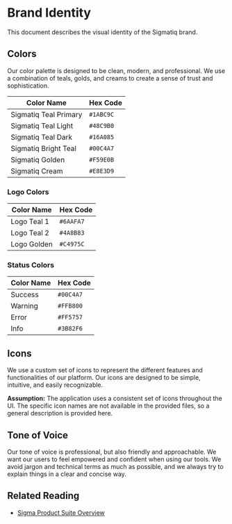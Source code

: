 # Brand Identity

This document describes the visual identity of the Sigmatiq brand.

## Colors

Our color palette is designed to be clean, modern, and professional. We use a combination of teals, golds, and creams to create a sense of trust and sophistication.

| Color Name              | Hex Code  |
| ----------------------- | --------- |
| Sigmatiq Teal Primary   | `#1ABC9C` |
| Sigmatiq Teal Light     | `#48C9B0` |
| Sigmatiq Teal Dark      | `#16A085` |
| Sigmatiq Bright Teal    | `#00C4A7` |
| Sigmatiq Golden         | `#F59E0B` |
| Sigmatiq Cream          | `#E8E3D9` |

### Logo Colors

| Color Name  | Hex Code  |
| ----------- | --------- |
| Logo Teal 1 | `#6AAFA7` |
| Logo Teal 2 | `#4A8B83` |
| Logo Golden | `#C4975C` |

### Status Colors

| Color Name | Hex Code  |
| ---------- | --------- |
| Success    | `#00C4A7` |
| Warning    | `#FFB800` |
| Error      | `#FF5757` |
| Info       | `#3B82F6` |

## Icons

We use a custom set of icons to represent the different features and functionalities of our platform. Our icons are designed to be simple, intuitive, and easily recognizable.

**Assumption:** The application uses a consistent set of icons throughout the UI. The specific icon names are not available in the provided files, so a general description is provided here.

## Tone of Voice

Our tone of voice is professional, but also friendly and approachable. We want our users to feel empowered and confident when using our tools. We avoid jargon and technical terms as much as possible, and we always try to explain things in a clear and concise way.

## Related Reading

*   [Sigma Product Suite Overview](./suite/overview.md)
